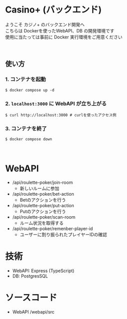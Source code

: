 # Casino+ (バックエンド)
ようこそ カジノ+ のバックエンド開発へ  
こちらは Dockerを使ったWebAPI、DB の開発環境です  
使用に当たっては事前に Docker 実行環境をご用意ください

<br>

## 使い方

### 1. コンテナを起動

```terminal
$ docker compose up -d
```

### 2. ```localhost:3000``` に WebAPI が立ち上がる
```terminal
$ curl http://localhost:3000 # curlを使ったアクセス例
```

### 3. コンテナを終了

```trminal
$ docker compose down
```

<br>

# WebAPI
- /api/roulette-poker/join-room
  - 新しいルームに参加
- /api/roulette-poker/bet-action
  - Betのアクションを行う
- /api/roulette-poker/put-action
  - Putのアクションを行う
- /api/roulette-poker/scan-room
  - ルーム状況を取得する
- /api/roulette-poker/remenber-player-id
  - ユーザーに割り振られたプレイヤーIDの確認

# 技術

- WebAPI: Express (TypeScript)
- DB: PostgresSQL


# ソースコード

- WebAPI
/webapi/src